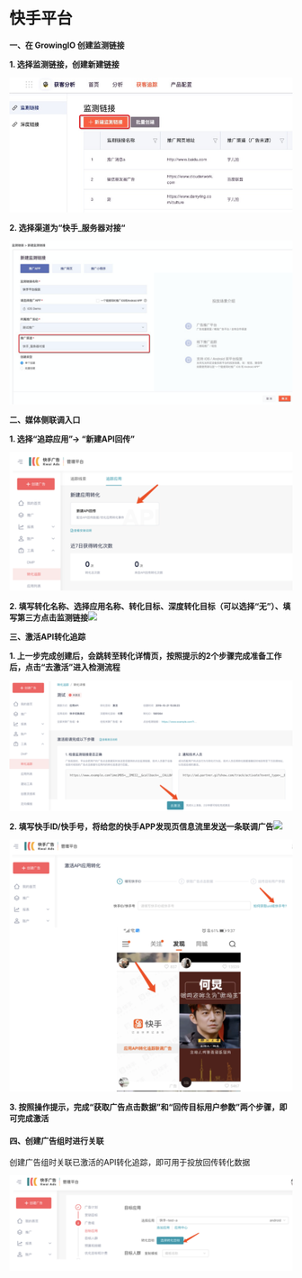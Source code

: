 # 快手平台

**一、在 GrowingIO 创建监测链接**

**1. 选择监测链接，创建新建链接**

![](../../../.gitbook/assets/image%20%28109%29.png)

**2. 选择渠道为“快手\_服务器对接“**

![](../../../.gitbook/assets/image%20%28105%29.png)

**二、媒体侧联调入口**

**1. 选择“追踪应用”→ “新建API回传”**

![](../../../.gitbook/assets/image%20%28101%29.png)

**2. 填写转化名称、选择应用名称、转化目标、深度转化目标（可以选择“无”）、填写第三方点击监测链接**![](blob:https://growingio.atlassian.net/5a8dc6a8-3802-4735-94bf-f0518959876d#media-blob-url=true&id=12dc06e5-1503-4cb2-98c9-792041130e4d&collection=contentId-1402077227&contextId=1402077227&mimeType=image%2Fpng&name=1579660201754.png&size=172265&width=1668&height=822)

**三、激活API转化追踪**

**1. 上一步完成创建后，会跳转至转化详情页，按照提示的2个步骤完成准备工作后，点击“去激活”进入检测流程**

![](../../../.gitbook/assets/image%20%28110%29.png)

**2. 填写快手ID/快手号，将给您的快手APP发现页信息流里发送一条联调广告**![](blob:https://growingio.atlassian.net/1ea7b7bd-0414-4b1d-b2d9-05214726ec33#media-blob-url=true&id=9b2a97da-a580-4ca4-b3b0-fb174af810c6&collection=contentId-1402077227&contextId=1402077227&mimeType=image%2Fpng&name=1579660255408.png&size=801569&width=1716&height=1524)

![](../../../.gitbook/assets/image%20%28106%29.png)

**3. 按照操作提示，完成“获取广告点击数据”和“回传目标用户参数”两个步骤，即可完成激活**

####    <a id="[hardBreak]"></a>

#### **四、创建广告组时进行关联** <a id="&#x56DB;&#x3001;&#x521B;&#x5EFA;&#x5E7F;&#x544A;&#x7EC4;&#x65F6;&#x8FDB;&#x884C;&#x5173;&#x8054;"></a>

创建广告组时关联已激活的API转化追踪，即可用于投放回传转化数据

![](../../../.gitbook/assets/image%20%2897%29.png)


